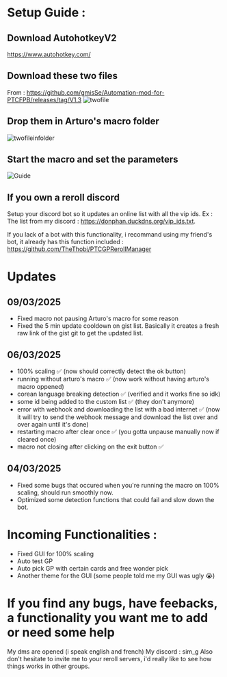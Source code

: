 # Setup Guide :

## Download AutohotkeyV2
https://www.autohotkey.com/

## Download these two files
From : https://github.com/gmisSe/Automation-mod-for-PTCFPB/releases/tag/V1.3
![twofile](https://github.com/user-attachments/assets/5c860ecb-d1a2-45f3-afa1-bba3f2fc2c7e)

## Drop them in Arturo's macro folder
![twofileinfolder](https://github.com/user-attachments/assets/45fe8363-1b72-4971-8024-0331a6098458)

## Start the macro and set the parameters
![Guide](https://github.com/user-attachments/assets/ed771bd0-26de-4cd9-a885-df7198f6efaa)

## If you own a reroll discord 
Setup your discord bot so it updates an online list with all the vip ids. 
Ex : The list from my discord : https://donphan.duckdns.org/vip_ids.txt. 

If you lack of a bot with this functionality, i recommand using my friend's bot, it already has this function included : https://github.com/TheThobi/PTCGPRerollManager

# Updates
## 09/03/2025
- Fixed macro not pausing Arturo's macro for some reason
- Fixed the 5 min update cooldown on gist list. Basically it creates a fresh raw link of the gist git to get the updated list.
 
## 06/03/2025
- 100% scaling  ✅ (now should correctly detect the ok button)
- running without arturo's macro ✅  (now work without having arturo's macro oppened)
- corean language breaking detection ✅  (verified and it works fine so idk)
- some id being added to the custom list ✅  (they don't anymore)
- error with webhook and downloading the list with a bad internet ✅  (now it will try to send the webhook message and download the list over and over again until it's done)
- restarting macro after clear once ✅ (you gotta unpause manually now if cleared once)
- macro not closing after clicking on the exit button ✅

## 04/03/2025 
- Fixed some bugs that occured when you're running the macro on 100% scaling, should run smoothly now. 
- Optimized some detection functions that could fail and slow down the bot.

# Incoming Functionalities : 
- Fixed GUI for 100% scaling 
- Auto test GP 
- Auto pick GP with certain cards and free wonder pick
- Another theme for the GUI (some people told me my GUI was ugly 😭)

# If you find any bugs, have feebacks, a functionality you want me to add or need some help
My dms are opened (i speak english and french)
My discord : sim_g 
Also don't hesitate to invite me to your reroll servers, i'd really like to see how things works in other groups.

